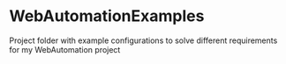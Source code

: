 # WebAutomationExamples
Project folder with example configurations to solve different requirements for my WebAutomation project
